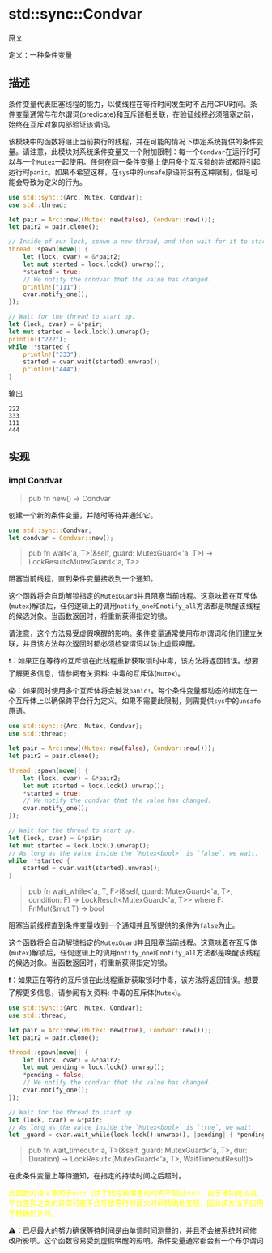 # std::sync::Condvar

[原文](https://doc.rust-lang.org/std/sync/struct.Condvar.html)

定义：一种条件变量

## 描述

条件变量代表阻塞线程的能力，以使线程在等待时间发生时不占用CPU时间。条件变量通常与布尔谓词(predicate)和互斥锁相关联，在验证线程必须阻塞之前，始终在互斥对象内部验证该谓词。

该模块中的函数将阻止当前执行的线程，并在可能的情况下绑定系统提供的条件变量。请注意，此模块对系统条件变量又一个附加限制：每一个`Condvar`在运行时可以与一个`Mutex`一起使用。任何在同一条件变量上使用多个互斥锁的尝试都将引起运行时`panic`。如果不希望这样，在`sys`中的`unsafe`原语将没有这种限制，但是可能会导致为定义的行为。

```rust
use std::sync::{Arc, Mutex, Condvar};
use std::thread;

let pair = Arc::new((Mutex::new(false), Condvar::new()));
let pair2 = pair.clone();

// Inside of our lock, spawn a new thread, and then wait for it to start.
thread::spawn(move|| {
    let (lock, cvar) = &*pair2;
    let mut started = lock.lock().unwrap();
    *started = true;
    // We notify the condvar that the value has changed.
    println!("111");
    cvar.notify_one();
});

// Wait for the thread to start up.
let (lock, cvar) = &*pair;
let mut started = lock.lock().unwrap();
println!("222");
while !*started {
    println!("333");
    started = cvar.wait(started).unwrap();
    println!("444");
}
```

输出

```
222
333
111
444
```

## 实现

### impl Condvar

> pub fn new() -> Condvar

创建一个新的条件变量，并随时等待并通知它。

```rust
use std::sync::Condvar;
let condvar = Condvar::new();
```

> pub fn wait<'a, T>(&self, guard: MutexGuard<'a, T>) -> LockResult<MutexGuard<'a, T>>

阻塞当前线程，直到条件变量接收到一个通知。

这个函数将会自动解锁指定的`MutexGuard`并且阻塞当前线程。这意味着在互斥体(`mutex`)解锁后，任何逻辑上的调用`notify_one`和`notify_all`方法都是唤醒该线程的候选对象。当函数返回时，将重新获得指定的锁。

请注意，这个方法易受虚假唤醒的影响。条件变量通常使用布尔谓词和他们建立关联，并且该方法每次返回时都必须检查谓词以防止虚假唤醒。

❗️：如果正在等待的互斥锁在此线程重新获取锁时中毒，该方法将返回错误。想要了解更多信息，请参阅有关资料: 中毒的互斥体(`Mutex`)。

😱：如果同时使用多个互斥体将会触发`panic!`。每个条件变量都动态的绑定在一个互斥体上以确保跨平台行为定义。如果不需要此限制，则需提供`sys`中的`unsafe`原语。

```rust
use std::sync::{Arc, Mutex, Condvar};
use std::thread;

let pair = Arc::new((Mutex::new(false), Condvar::new()));
let pair2 = pair.clone();

thread::spawn(move|| {
    let (lock, cvar) = &*pair2;
    let mut started = lock.lock().unwrap();
    *started = true;
    // We notify the condvar that the value has changed.
    cvar.notify_one();
});

// Wait for the thread to start up.
let (lock, cvar) = &*pair;
let mut started = lock.lock().unwrap();
// As long as the value inside the `Mutex<bool>` is `false`, we wait.
while !*started {
    started = cvar.wait(started).unwrap();
}
```

> pub fn wait_while<'a, T, F>(&self, guard: MutexGuard<'a, T>, condition: F) -> LockResult<MutexGuard<'a, T>> where F: FnMut(&mut T) -> bool

阻塞当前线程直到条件变量收到一个通知并且所提供的条件为`false`为止。

这个函数将会自动解锁指定的`MutexGuard`并且阻塞当前线程。这意味着在互斥体(`mutex`)解锁后，任何逻辑上的调用`notify_one`和`notify_all`方法都是唤醒该线程的候选对象。当函数返回时，将重新获得指定的锁。

❗️：如果正在等待的互斥锁在此线程重新获取锁时中毒，该方法将返回错误。想要了解更多信息，请参阅有关资料: 中毒的互斥体(`Mutex`)。

```rust
use std::sync::{Arc, Mutex, Condvar};
use std::thread;

let pair = Arc::new((Mutex::new(true), Condvar::new()));
let pair2 = pair.clone();

thread::spawn(move|| {
    let (lock, cvar) = &*pair2;
    let mut pending = lock.lock().unwrap();
    *pending = false;
    // We notify the condvar that the value has changed.
    cvar.notify_one();
});

// Wait for the thread to start up.
let (lock, cvar) = &*pair;
// As long as the value inside the `Mutex<bool>` is `true`, we wait.
let _guard = cvar.wait_while(lock.lock().unwrap(), |pending| { *pending }).unwrap();
```

> pub fn wait_timeout<'a, T>(&self, guard: MutexGuard<'a, T>, dur: Duration) -> LockResult<(MutexGuard<'a, T>, WaitTimeoutResult)>

在此条件变量上等待通知，在指定的持续时间之后超时。

<font color='yellow'>此函数的语义等同于`wait`（除了线程被阻塞的时间不超过`dur`），由于诸如抢占或平台差异之类的异常可能不会导致等待的最大时间精确地变短，因此该方法不应用于精确的计时。</font>

⚠️：已尽最大的努力确保等待时间是由单调时间测量的，并且不会被系统时间修改所影响。这个函数容易受到虚假唤醒的影响。条件变量通常都会有一个布尔谓词